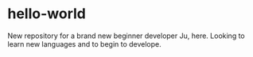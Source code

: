 # hello-world
New repository for a brand new beginner developer
Ju, here. Looking to learn new languages and to begin to develope.
